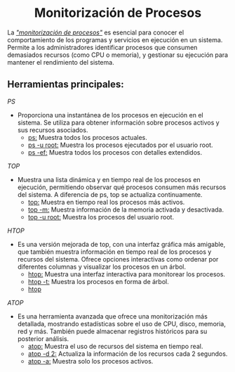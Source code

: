 # <h1 align="center"> Monitorización de Procesos </h> 

La <ins>*"monitorización de procesos"*</ins> es esencial para conocer el comportamiento de los programas y servicios en ejecución en un sistema. Permite a los administradores identificar procesos que consumen demasiados recursos (como CPU o memoria), y gestionar su ejecución para mantener el rendimiento del sistema. 

## **Herramientas principales:** 

*PS*
- Proporciona una instantánea de los procesos en ejecución en el sistema. Se utiliza para obtener información sobre procesos activos y sus recursos asociados. 
  - <ins>ps:</ins> Muestra todos los procesos actuales. 
  - <ins>ps -u root:</ins> Muestra los procesos ejecutados por el usuario root. 
  - <ins>ps -ef:</ins> Muestra todos los procesos con detalles extendidos.

*TOP*
- Muestra una lista dinámica y en tiempo real de los procesos en ejecución, permitiendo observar qué procesos consumen más recursos del sistema. A diferencia de ps, top se actualiza continuamente.
  - <ins>top:</ins> Muestra en tiempo real los procesos más activos. 
  - <ins>top -m:</ins> Muestra información de la memoria activada y desactivada. 
  - <ins>top -u root:</ins> Muestra los procesos del usuario root.

*HTOP*
- Es una versión mejorada de top, con una interfaz gráfica más amigable, que también muestra información en tiempo real de los procesos y recursos del sistema. Ofrece opciones interactivas como ordenar por diferentes columnas y visualizar los procesos en un árbol. 
  - <ins>htop:</ins> Muestra una interfaz interactiva para monitorear los procesos. 
  - <ins>htop -t:</ins> Muestra los procesos en forma de árbol. 
  - <ins>htop</ins>

*ATOP*
- Es una herramienta avanzada que ofrece una monitorización más detallada, mostrando estadísticas sobre el uso de CPU, disco, memoria, red y más. También puede almacenar registros históricos para su posterior análisis.
  - <ins>atop:</ins> Muestra el uso de recursos del sistema en tiempo real. 
  - <ins>atop -d 2:</ins> Actualiza la información de los recursos cada 2 segundos. 
  - <ins>atop -a:</ins> Muestra solo los procesos activos.
